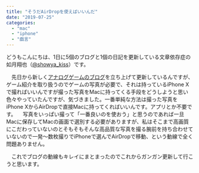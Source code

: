 ```yaml
---
title: "そうだAirDropを使えばいいんだ"
date: "2019-07-25"
categories: 
  - "mac"
  - "iphone"
  - "戯言"
---
```


どうもこんにちは、1日に5個のブログと1個の日記を更新している文章依存症の如月翔也（[@showya\_kiss](http://twitter.com/showya_kiss)）です。

　先日から新しく[アナログゲームのブログ](https://analoggame.gigafreaks.com)を立ち上げて更新しているんですが、ゲーム紹介を取り扱うのでゲームの写真が必要で、それは持っているiPhone Xで撮ればいいんですが撮った写真をMacに持ってくる手段をどうしようと思い色々やっていたんですが、気づきました。一番単純な方法は撮った写真をiPhone XからAirDropで直接Macに持ってくればいいんです。アプリとか不要です。 　写真をいっぱい撮って「一番良いのを使おう」と思うのであれば一旦Macに保存してMacの画面で選別する必要がありますが、私はそこまで高画質にこだわっていないのとそもそもそんな高品質な写真を撮る腕前を持ち合わせていないので一発〜数枚撮りでiPhoneで選んでAirDropで移動、という動線で全く問題ありません。

　これでブログの動線もキレイにまとまったのでこれからガンガン更新して行こうと思います。
